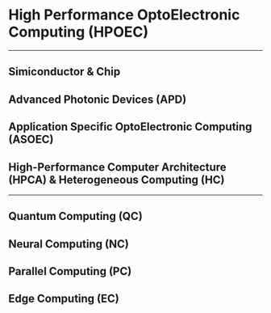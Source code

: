 # High Performance OptoElectronic Computing (HPOEC)

******

## Simiconductor & Chip

## Advanced Photonic Devices (APD)

## Application Specific OptoElectronic Computing (ASOEC)

## High-Performance Computer Architecture (HPCA) & Heterogeneous Computing (HC)

******

## Quantum Computing (QC)

## Neural Computing (NC)

## Parallel Computing (PC)

## Edge Computing (EC)